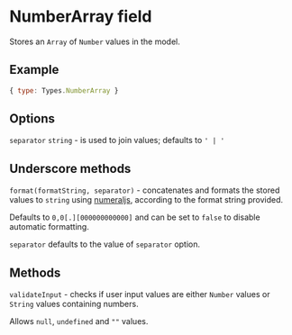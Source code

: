# NumberArray field

Stores an `Array` of `Number` values in the model.

## Example

```js
{ type: Types.NumberArray }
```

## Options

`separator` `string` - is used to join values; defaults to `' | '`

## Underscore methods

`format(formatString, separator)` - concatenates and formats the stored values to `string` using [numeraljs](http://numeraljs.com/), according to the format string provided.

Defaults to `0,0[.][000000000000]` and can be set to `false` to disable automatic formatting.

`separator` defaults to the value of `separator` option.

## Methods

`validateInput` - checks if user input values are either `Number` values or `String` values containing numbers.

Allows `null`, `undefined` and `""` values.
